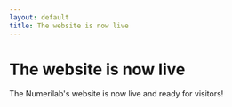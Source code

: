 ```yaml
---
layout: default
title: The website is now live
---
```

# The website is now live

The Numerilab's website is now live and ready for visitors!
